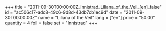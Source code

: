 +++
title = "2011-09-30T00:00:00Z_Innistrad_Liliana_of_the_Veil_[en]_false"
id = "ac506c17-adc8-49c6-9d8d-43db7cb1ec9d"
date = "2011-09-30T00:00:00Z"
name = "Liliana of the Veil"
lang = ["en"]
price = "50.00"
quantity = 4
foil = false
set = "Innistrad"
+++
